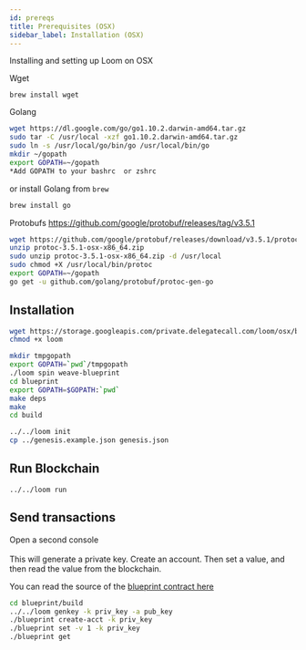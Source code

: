 ```yaml
---
id: prereqs
title: Prerequisites (OSX)
sidebar_label: Installation (OSX)
---
```

Installing and setting up Loom on OSX

Wget

```brew install wget```

Golang


```bash
wget https://dl.google.com/go/go1.10.2.darwin-amd64.tar.gz
sudo tar -C /usr/local -xzf go1.10.2.darwin-amd64.tar.gz
sudo ln -s /usr/local/go/bin/go /usr/local/bin/go
mkdir ~/gopath
export GOPATH=~/gopath
*Add GOPATH to your bashrc  or zshrc
```

or install Golang from `brew`

```bash
brew install go
```


Protobufs https://github.com/google/protobuf/releases/tag/v3.5.1

```bash
wget https://github.com/google/protobuf/releases/download/v3.5.1/protoc-3.5.1-osx-x86_64.zip
unzip protoc-3.5.1-osx-x86_64.zip
sudo unzip protoc-3.5.1-osx-x86_64.zip -d /usr/local
sudo chmod +X /usr/local/bin/protoc
export GOPATH=~/gopath
go get -u github.com/golang/protobuf/protoc-gen-go
```


## Installation

```bash
wget https://storage.googleapis.com/private.delegatecall.com/loom/osx/build-128/loom
chmod +x loom

mkdir tmpgopath
export GOPATH=`pwd`/tmpgopath
./loom spin weave-blueprint
cd blueprint
export GOPATH=$GOPATH:`pwd`
make deps
make
cd build

../../loom init
cp ../genesis.example.json genesis.json
```

## Run Blockchain
```
../../loom run
```

## Send transactions

Open a second console
<br/>
<br/>
This will generate a private key. Create an account. Then set a value, and then read the value from the blockchain.

You can read the source of the <a href="https://github.com/loomnetwork/weave-blueprint">blueprint contract here</a>

```bash
cd blueprint/build
../../loom genkey -k priv_key -a pub_key
./blueprint create-acct -k priv_key
./blueprint set -v 1 -k priv_key
./blueprint get
```
